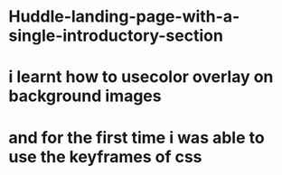 # Huddle-landing-page-with-a-single-introductory-section

# i learnt how to usecolor overlay on background images
# and for the first time i was able to use the keyframes of css
#